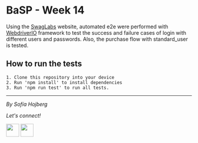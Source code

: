 # BaSP - Week 14

Using the [SwagLabs](https://www.saucedemo.com/) website, automated e2e were performed with [WebdriverIO](https://webdriver.io/) framework to test the success and failure cases of login with different users and passwords.
Also, the purchase flow with standard_user is tested.

## How to run the tests
```
1. Clone this repository into your device
2. Run 'npm install' to install dependencies
3. Run 'npm run test' to run all tests.
```

<hr />

_By Sofía Hojberg_
<p>
  <i>Let's connect!</i>
</p>
  <p>
    <a href="https://www.linkedin.com/in/sofía-hojberg/" alt="Linkedin"><img src="https://cdn-icons-png.flaticon.com/512/145/145807.png" width="35px"></a>
    <a href="mailto:sofiahojberg@gmail.com" alt="Send me an email"><img src="https://cdn-icons-png.flaticon.com/512/732/732200.png" width="35px"></a>
 </p>